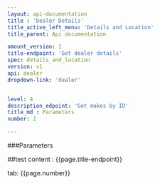 ```yaml
---
layout: api-documentation
title : 'Dealer Details'
title_active_left_menu: 'Details and Location'
title_parent: Api documentation

amount_version: 1
title-endpoint: 'Get dealer details'
spec: details_and_location
version: v1
api: dealer
dropdown-link: 'dealer'


level: 4
description_edpoint: 'Get makes by ID'
title_md : Parameters
number: 2

---
```



###Parameters

##test content : {{page.title-endpoint}} 

tab: {{page.number}}